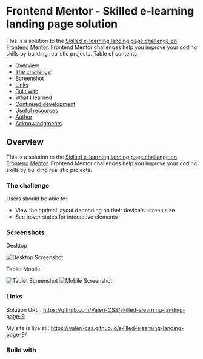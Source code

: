 # Frontend Mentor - Skilled e-learning landing page solution
This is a solution to the [Skilled e-learning landing page challenge on Frontend Mentor](https://www.frontendmentor.io/challenges/skilled-elearning-landing-page-S1ObDrZ8q). Frontend Mentor challenges help you improve your coding skills by building realistic projects.
Table of contents

- [Overview](#overview)
- [The challenge](#the-challenge)
- [Screenshot](#screenshot)
- [Links](#links)
- [Built with](#built-with)
- [What I learned](#what-i-learned)
- [Continued development](#continued-development)
- [Useful resources](#useful-resources)
- [Author](#author)
- [Acknowledgments](#acknowledgments)

## Overview
This is a solution to the [Skilled e-learning landing page challenge on Frontend Mentor](https://www.frontendmentor.io/challenges/skilled-elearning-landing-page-S1ObDrZ8q). Frontend Mentor challenges help you improve your coding skills by building realistic projects.

### The challenge

Users should be able to:

- View the optimal layout depending on their device's screen size
- See hover states for interactive elements


### Screenshots


Desktop  

![Desktop Screenshot](https://user-images.githubusercontent.com/116646278/234180193-bc660551-4f85-462c-a75f-dd23d643eb38.PNG)


Tablet                     Mobile

![Tablet Screenshot](https://user-images.githubusercontent.com/116646278/234180505-b9270766-58e8-40d2-a932-2a699a6aa3ba.PNG)
![Mobile Screenshot](https://user-images.githubusercontent.com/116646278/234181679-97010d7d-ef19-4895-91d7-202c7cb90341.PNG)

### Links

Solution URL : https://github.com/Valeri-CSS/skilled-elearning-landing-page-9

My site is live at : https://valeri-css.github.io/skilled-elearning-landing-page-9/

### Build with
